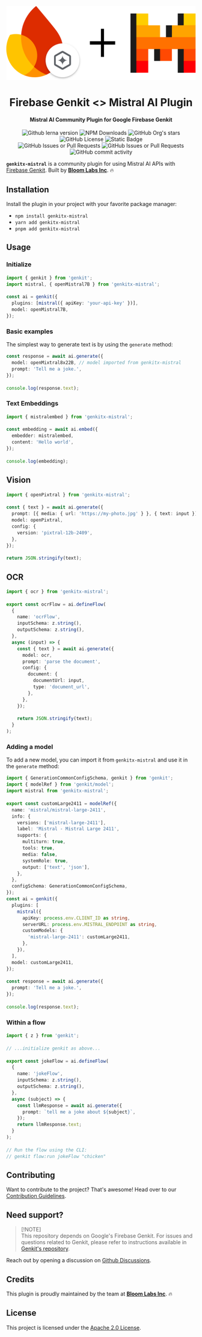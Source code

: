 ![Firebase Genkit + Mistral AI](https://github.com/BloomLabsInc/genkit-plugins/blob/main/assets/genkit-mistral.png?raw=true)

<h1 align="center">Firebase Genkit <> Mistral AI Plugin</h1>

<h4 align="center">Mistral AI Community Plugin for Google Firebase Genkit</h4>

<div align="center">
   <img alt="Github lerna version" src="https://img.shields.io/github/lerna-json/v/BloomLabsInc/genkit-plugins?label=version">
   <img alt="NPM Downloads" src="https://img.shields.io/npm/dw/genkitx-mistral">
   <img alt="GitHub Org's stars" src="https://img.shields.io/github/stars/BloomLabsInc?style=social">
   <img alt="GitHub License" src="https://img.shields.io/github/license/BloomLabsInc/genkit-plugins">
   <img alt="Static Badge" src="https://img.shields.io/badge/yes-a?label=maintained">
</div>

<div align="center">
   <img alt="GitHub Issues or Pull Requests" src="https://img.shields.io/github/issues/BloomLabsInc/genkit-plugins?color=blue">
   <img alt="GitHub Issues or Pull Requests" src="https://img.shields.io/github/issues-pr/BloomLabsInc/genkit-plugins?color=blue">
   <img alt="GitHub commit activity" src="https://img.shields.io/github/commit-activity/m/BloomLabsInc/genkit-plugins">
</div>

**`genkitx-mistral`** is a community plugin for using Mistral AI APIs with
[Firebase Genkit](https://github.com/firebase/genkit). Built by [**Bloom Labs Inc**](https://github.com/BloomLabsInc). 🔥

## Installation

Install the plugin in your project with your favorite package manager:

- `npm install genkitx-mistral`
- `yarn add genkitx-mistral`
- `pnpm add genkitx-mistral`

## Usage

### Initialize

```typescript
import { genkit } from 'genkit';
import mistral, { openMistral7B } from 'genkitx-mistral';

const ai = genkit({
  plugins: [mistral({ apiKey: 'your-api-key' })],
  model: openMistral7B,
});
```

### Basic examples

The simplest way to generate text is by using the `generate` method:

```typescript
const response = await ai.generate({
  model: openMixtral8x22B, // model imported from genkitx-mistral
  prompt: 'Tell me a joke.',
});

console.log(response.text);
```

### Text Embeddings

```typescript
import { mistralembed } from 'genkitx-mistral';

const embedding = await ai.embed({
  embedder: mistralembed,
  content: 'Hello world',
});

console.log(embedding);
```

## Vision

```typescript
import { openPixtral } from 'genkitx-mistral';

const { text } = await ai.generate({
  prompt: [{ media: { url: 'https://my-photo.jpg' } }, { text: input }],
  model: openPixtral,
  config: {
    version: 'pixtral-12b-2409',
  },
});

return JSON.stringify(text);
```

## OCR

```typescript
import { ocr } from 'genkitx-mistral';

export const ocrFlow = ai.defineFlow(
  {
    name: 'ocrFlow',
    inputSchema: z.string(),
    outputSchema: z.string(),
  },
  async (input) => {
    const { text } = await ai.generate({
      model: ocr,
      prompt: 'parse the document',
      config: {
        document: {
          documentUrl: input,
          type: 'document_url',
        },
      },
    });

    return JSON.stringify(text);
  }
);
```

### Adding a model

To add a new model, you can import it from `genkitx-mistral` and use it in the `generate` method:

```typescript
import { GenerationCommonConfigSchema, genkit } from 'genkit';
import { modelRef } from 'genkit/model';
import mistral from 'genkitx-mistral';

export const customLarge2411 = modelRef({
  name: 'mistral/mistral-large-2411',
  info: {
    versions: ['mistral-large-2411'],
    label: 'Mistral - Mistral Large 2411',
    supports: {
      multiturn: true,
      tools: true,
      media: false,
      systemRole: true,
      output: ['text', 'json'],
    },
  },
  configSchema: GenerationCommonConfigSchema,
});
const ai = genkit({
  plugins: [
    mistral({
      apiKey: process.env.CLIENT_ID as string,
      serverURL: process.env.MISTRAL_ENDPOINT as string,
      customModels: {
        'mistral-large-2411': customLarge2411,
      },
    }),
  ],
  model: customLarge2411,
});

const response = await ai.generate({
  prompt: 'Tell me a joke.',
});

console.log(response.text);
```

### Within a flow

```typescript
import { z } from 'genkit';

// ...initialize genkit as above...

export const jokeFlow = ai.defineFlow(
  {
    name: 'jokeFlow',
    inputSchema: z.string(),
    outputSchema: z.string(),
  },
  async (subject) => {
    const llmResponse = await ai.generate({
      prompt: `tell me a joke about ${subject}`,
    });
    return llmResponse.text;
  }
);

// Run the flow using the CLI:
// genkit flow:run jokeFlow "chicken"
```

## Contributing

Want to contribute to the project? That's awesome! Head over to our [Contribution Guidelines](https://github.com/BloomLabsInc/genkit-plugins/blob/main/CONTRIBUTING.md).

## Need support?

> \[!NOTE\]\
> This repository depends on Google's Firebase Genkit. For issues and questions related to Genkit, please refer to instructions available in [Genkit's repository](https://github.com/firebase/genkit).

Reach out by opening a discussion on [Github Discussions](https://github.com/BloomLabsInc/genkit-plugins/discussions).

## Credits

This plugin is proudly maintained by the team at [**Bloom Labs Inc**](https://github.com/BloomLabsInc). 🔥

## License

This project is licensed under the [Apache 2.0 License](https://github.com/BloomLabsInc/genkit-plugins/blob/main/LICENSE).
